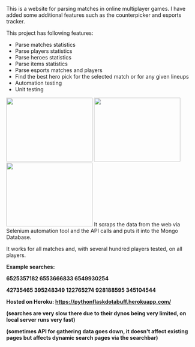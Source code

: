 This is a website for parsing matches in online multiplayer games. I have added some additional features such as the counterpicker and esports tracker.

This project has following features:
    <ul>
        <li>Parse matches statistics</li>
        <li>Parse players statistics</li>
        <li>Parse heroes statistics</li>
        <li>Parse items statistics</li>
        <li>Parse esports matches and players</li>
        <li>Find the best hero pick for the selected match or for any given lineups</li>
        <li>Automation testing</li>
        <li>Unit testing
    </ul>

<img src = "https://user-images.githubusercontent.com/74912567/167113490-31fe10b4-4e7e-48b9-be7d-ab8af1c3d9a6.png" width = "230" height = "170">
<img src = "https://user-images.githubusercontent.com/74912567/167114403-decf581d-3e8c-4184-a020-16ca66d30f08.png" width = "230" height = "170">
<img src = "https://user-images.githubusercontent.com/74912567/167114613-f3f1ab2d-1500-452f-b263-e46a85ea6583.png" width = "230" height = "170">
It scraps the data from the web via Selenium automation tool and the API calls and puts it into the Mongo Database.

It works for all matches and, with several hundred players tested, on all players.

<b>Example searches:<b>

6525357182
6553666833
6549930254

42735465
395248349
122765274
928188595
345104544


Hosted on Heroku: <a href = "https://pythonflaskdotabuff.herokuapp.com/">https://pythonflaskdotabuff.herokuapp.com/</a>

(searches are very slow there due to their dynos being very limited, on local server runs very fast)

(sometimes API for gathering data goes down, it doesn't affect existing pages but affects dynamic search pages via the searchbar)
